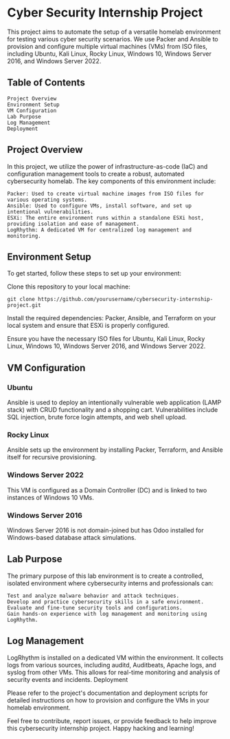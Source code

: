 # Cyber Security Internship Project

This project aims to automate the setup of a versatile homelab environment for testing various cyber security scenarios. We use Packer and Ansible to provision and configure multiple virtual machines (VMs) from ISO files, including Ubuntu, Kali Linux, Rocky Linux, Windows 10, Windows Server 2016, and Windows Server 2022.

## Table of Contents

    Project Overview
    Environment Setup
    VM Configuration
    Lab Purpose
    Log Management
    Deployment

## Project Overview

In this project, we utilize the power of infrastructure-as-code (IaC) and configuration management tools to create a robust, automated cybersecurity homelab. The key components of this environment include:

    Packer: Used to create virtual machine images from ISO files for various operating systems.
    Ansible: Used to configure VMs, install software, and set up intentional vulnerabilities.
    ESXi: The entire environment runs within a standalone ESXi host, providing isolation and ease of management.
    LogRhythm: A dedicated VM for centralized log management and monitoring.

## Environment Setup

To get started, follow these steps to set up your environment:

Clone this repository to your local machine:

    git clone https://github.com/yourusername/cybersecurity-internship-project.git

Install the required dependencies: Packer, Ansible, and Terraform on your local system and ensure that ESXi is properly configured.

Ensure you have the necessary ISO files for Ubuntu, Kali Linux, Rocky Linux, Windows 10, Windows Server 2016, and Windows Server 2022.

## VM Configuration
### Ubuntu

Ansible is used to deploy an intentionally vulnerable web application (LAMP stack) with CRUD functionality and a shopping cart. Vulnerabilities include SQL injection, brute force login attempts, and web shell upload.

### Rocky Linux

Ansible sets up the environment by installing Packer, Terraform, and Ansible itself for recursive provisioning.

### Windows Server 2022

This VM is configured as a Domain Controller (DC) and is linked to two instances of Windows 10 VMs.

### Windows Server 2016

Windows Server 2016 is not domain-joined but has Odoo installed for Windows-based database attack simulations.

## Lab Purpose

The primary purpose of this lab environment is to create a controlled, isolated environment where cybersecurity interns and professionals can:

    Test and analyze malware behavior and attack techniques.
    Develop and practice cybersecurity skills in a safe environment.
    Evaluate and fine-tune security tools and configurations.
    Gain hands-on experience with log management and monitoring using LogRhythm.

## Log Management

LogRhythm is installed on a dedicated VM within the environment. It collects logs from various sources, including auditd, Auditbeats, Apache logs, and syslog from other VMs. This allows for real-time monitoring and analysis of security events and incidents.
Deployment

Please refer to the project's documentation and deployment scripts for detailed instructions on how to provision and configure the VMs in your homelab environment.

Feel free to contribute, report issues, or provide feedback to help improve this cybersecurity internship project. Happy hacking and learning!
